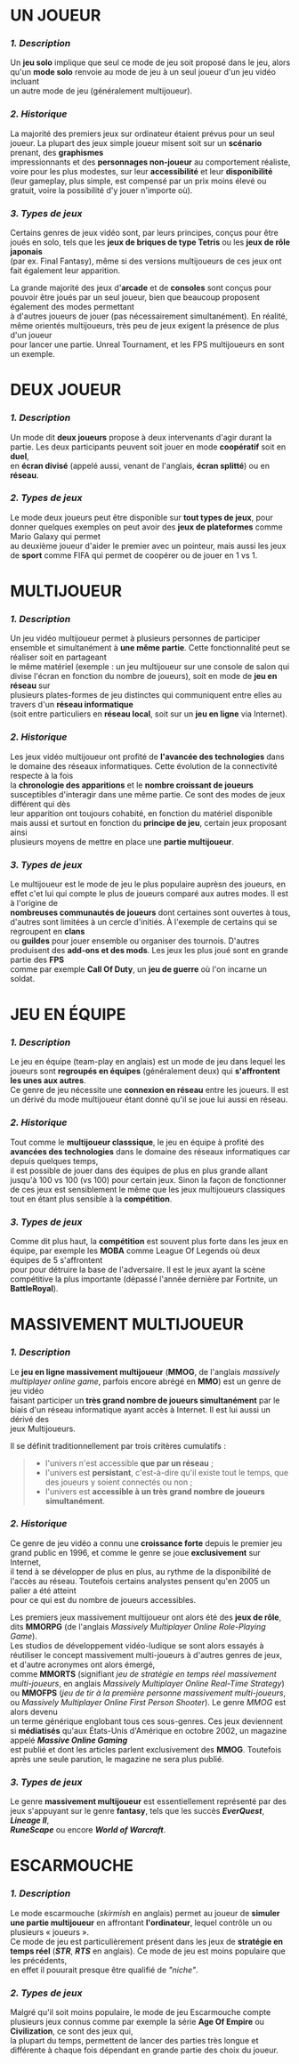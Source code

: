 # **UN JOUEUR**


### **_1. Description_**

Un **jeu solo** implique que seul ce mode de jeu soit proposé dans le jeu, alors qu'un **mode solo** renvoie au mode de jeu à un seul joueur d'un jeu vidéo incluant  
un autre mode de jeu (généralement multijoueur).


### **_2. Historique_**

La majorité des premiers jeux sur ordinateur étaient prévus pour un seul joueur. La plupart des jeux simple joueur misent soit sur un **scénario** prenant, des **graphismes**  
impressionnants et des **personnages non-joueur** au comportement réaliste, voire pour les plus modestes, sur leur **accessibilité** et leur **disponibilité**  
(leur gameplay, plus simple, est compensé par un prix moins élevé ou gratuit, voire la possibilité d'y jouer n'importe où).


### **_3. Types de jeux_**

Certains genres de jeux vidéo sont, par leurs principes, conçus pour être joués en solo, tels que les **jeux de briques de type Tetris** ou les **jeux de rôle japonais**  
(par ex. Final Fantasy), même si des versions multijoueurs de ces jeux ont fait également leur apparition.

La grande majorité des jeux d'**arcade** et de **consoles** sont conçus pour pouvoir être joués par un seul joueur, bien que beaucoup proposent également des modes permettant  
à d'autres joueurs de jouer (pas nécessairement simultanément). En réalité, même orientés multijoueurs, très peu de jeux exigent la présence de plus d'un joueur  
pour lancer une partie. Unreal Tournament, et les FPS multijoueurs en sont un exemple.  



# **DEUX JOUEUR**


### **_1. Description_**

Un mode dit **deux joueurs** propose à deux intervenants d'agir durant la partie. Les deux participants peuvent soit jouer en mode **coopératif** soit en **duel**,  
en **écran divisé** (appelé aussi, venant de l'anglais, **écran splitté**) ou en **réseau**.


### **_2. Types de jeux_**

Le mode deux joueurs peut être disponible sur **tout types de jeux**, pour donner quelques exemples on peut avoir des **jeux de plateformes** comme Mario Galaxy qui permet  
au deuxième joueur d'aider le premier avec un pointeur, mais aussi les jeux de **sport** comme FIFA qui permet de coopérer ou de jouer en 1 vs 1.



# **MULTIJOUEUR**


### **_1. Description_**

Un jeu vidéo multijoueur permet à plusieurs personnes de participer ensemble et simultanément à **une même partie**. Cette fonctionnalité peut se réaliser soit en partageant  
le même matériel (exemple : un jeu multijoueur sur une console de salon qui divise l'écran en fonction du nombre de joueurs), soit en mode de **jeu en réseau** sur  
plusieurs plates-formes de jeu distinctes qui communiquent entre elles au travers d'un **réseau informatique**  
(soit entre particuliers en **réseau local**, soit sur un **jeu en ligne** via Internet).


### **_2. Historique_**

Les jeux vidéo multijoueur ont profité de **l'avancée des technologies** dans le domaine des réseaux informatiques. Cette évolution de la connectivité respecte à la fois  
la **chronologie des apparitions** et le **nombre croissant de joueurs** susceptibles d'interagir dans une même partie. Ce sont des modes de jeux différent qui dès  
leur apparition ont toujours cohabité, en fonction du matériel disponible mais aussi et surtout en fonction du **principe de jeu**, certain jeux proposant ainsi  
plusieurs moyens de mettre en place une **partie multijoueur**. 


### **_3. Types de jeux_**

Le multijoueur est le mode de jeu le plus populaire auprèsn des joueurs, en effet c'et lui qui compte le plus de joueurs comparé aux autres modes. Il est à l'origine de  
**nombreuses communautés de joueurs** dont certaines sont ouvertes à tous, d'autres sont limitées à un cercle d'initiés. À l'exemple de certains qui se regroupent en **clans**  
ou **guildes** pour jouer ensemble ou organiser des tournois. D'autres produisent des **add-ons et des mods**. Les jeux les plus joué sont en grande partie des **FPS**  
comme par exemple **Call Of Duty**, un **jeu de guerre** où l'on incarne un soldat. 



# **JEU EN ÉQUIPE**


### **_1. Description_**

Le jeu en équipe (team-play en anglais) est un mode de jeu dans lequel les joueurs sont **regroupés en équipes** (généralement deux) qui **s'affrontent les unes aux autres**.  
Ce genre de jeu nécessite une **connexion en réseau** entre les joueurs. Il est un dérivé du mode multijoueur étant donné qu'il se joue lui aussi en réseau.


### **_2. Historique_**

Tout comme le **multijoueur classsique**, le jeu en équipe à profité des **avancées des technologies** dans le domaine des réseaux informatiques car depuis quelques temps,  
il est possible de jouer dans des équipes de plus en plus grande allant jusqu'à 100 vs 100 (vs 100) pour certain jeux. Sinon la façon de fonctionner de ces jeux 
est sensiblement le même que les jeux multijoueurs classiques tout en étant plus sensible à la **compétition**.


### **_3. Types de jeux_**

Comme dit plus haut, la **compétition** est souvent plus forte dans les jeux en équipe, par exemple les **MOBA** comme League Of Legends où deux équipes de 5 s'affrontent  
pour pour détruire la base de l'adversaire. Il est le jeux ayant la scène compétitive la plus importante (dépassé l'année dernière par Fortnite, un **BattleRoyal**).



# **MASSIVEMENT MULTIJOUEUR**


### **_1. Description_**

Le **jeu en ligne massivement multijoueur** (**MMOG**, de l'anglais *massively multiplayer online game*, parfois encore abrégé en **MMO**) est un genre de jeu vidéo  
faisant participer un **très grand nombre de joueurs simultanément** par le biais d'un réseau informatique ayant accès à Internet. Il est lui aussi un dérivé des  
jeux Multijoueurs.

Il se définit traditionnellement par trois critères cumulatifs :

>* l'univers n'est accessible __que par un réseau__ ;
>* l'univers est __persistant__, c'est-à-dire qu'il existe tout le temps, que des joueurs y soient connectés ou non ;
>* l'univers est __accessible à un très grand nombre de joueurs simultanément__.


### **_2. Historique_**

Ce genre de jeu vidéo a connu une **croissance forte** depuis le premier jeu grand public en 1996, et comme le genre se joue **exclusivement** sur Internet,  
il tend à se développer de plus en plus, au rythme de la disponibilité de l'accès au réseau. Toutefois certains analystes pensent qu'en 2005 un palier a été atteint  
pour ce qui est du nombre de joueurs accessibles. 

Les premiers jeux massivement multijoueur ont alors été des **jeux de rôle**, dits **MMORPG** (de l'anglais *Massively Multiplayer Online Role-Playing Game*).  
Les studios de développement vidéo-ludique se sont alors essayés à réutiliser le concept massivement multi-joueurs à d'autres genres de jeux, et d'autre acronymes ont alors émergé,  
comme **MMORTS** (signifiant *jeu de stratégie en temps réel massivement multi-joueurs*, en anglais *Massively Multiplayer Online Real-Time Strategy*)  
ou **MMOFPS** (*jeu de tir à la première personne massivement multi-joueurs*, ou *Massively Multiplayer Online First Person Shooter*). Le genre *MMOG* est alors devenu  
un terme générique englobant tous ces sous-genres. Ces jeux deviennent si **médiatisés** qu'aux États-Unis d'Amérique en octobre 2002, un magazine appelé **_Massive Online Gaming_**  
est publié et dont les articles parlent exclusivement des **MMOG**. Toutefois après une seule parution, le magazine ne sera plus publié.


### **_3. Types de jeux_**

Le genre **massivement multijoueur** est essentiellement représenté par des jeux s'appuyant sur le genre **fantasy**, tels que les succès **_EverQuest_**, **_Lineage II_**,  
**_RuneScape_** ou encore **_World of Warcraft_**.  



# **ESCARMOUCHE**


### **_1. Description_**

Le mode escarmouche (*skirmish* en anglais) permet au joueur de **simuler une partie multijoueur** en affrontant **l'ordinateur**, lequel contrôle un ou plusieurs « joueurs ».  
Ce mode de jeu est particulièrement présent dans les jeux de **stratégie en temps réel** (**_STR_**, **_RTS_** en anglais). Ce mode de jeu est moins populaire que les précédents,  
en effet il pouurait presque être qualifié de *"niche"*.


### **_2. Types de jeux_**

Malgré qu'il soit moins populaire, le mode de jeu Escarmouche compte plusieurs jeux connus comme par exemple la série **Age Of Empire** ou **Civilization**, ce sont des jeux qui,  
la plupart du temps, permettent de lancer des parties très longue et différente à chaque fois dépendant en grande partie des choix du joueur.

